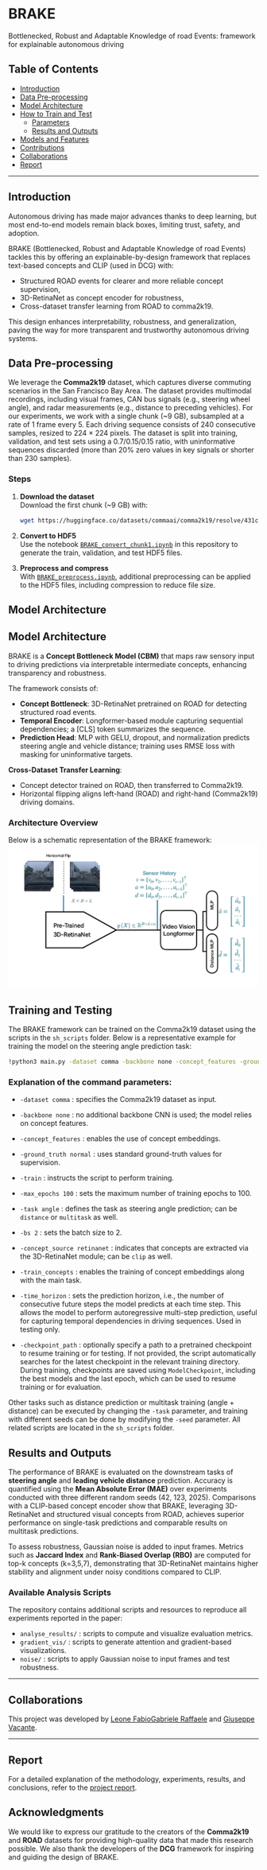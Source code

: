 # BRAKE
Bottlenecked, Robust and Adaptable Knowledge of road Events: framework  for explainable autonomous driving

## Table of Contents

- [Introduction](#introduction)
- [Data Pre-processing](#data-pre-processing)
- [Model Architecture](#project-structure)
- [How to Train and Test](#training-and-testing)
    - [Parameters](#explanation-of-the-command-parameters)
    - [Results and Outputs](#results-and-outputs)
- [Models and Features](#models-and-features)
- [Contributions](#contributions)
- [Collaborations](#collaborations)
- [Report](#report)


---
## Introduction
Autonomous driving has made major advances thanks to deep learning, but most end-to-end models remain black boxes, limiting trust, safety, and adoption.

BRAKE (Bottlenecked, Robust and Adaptable Knowledge of road Events) tackles this by offering an explainable-by-design framework that replaces text-based concepts and CLIP (used in DCG) with:
- Structured ROAD events for clearer and more reliable concept supervision,
- 3D-RetinaNet as concept encoder for robustness,
- Cross-dataset transfer learning from ROAD to comma2k19.

This design enhances interpretability, robustness, and generalization, paving the way for more transparent and trustworthy autonomous driving systems.

## Data Pre-processing

We leverage the **Comma2k19** dataset, which captures diverse commuting scenarios in the San Francisco Bay Area. The dataset provides multimodal recordings, including visual frames, CAN bus signals (e.g., steering wheel angle), and radar measurements (e.g., distance to preceding vehicles). For our experiments, we work with a single chunk (~9 GB), subsampled at a rate of 1 frame every 5. Each driving sequence consists of 240 consecutive samples, resized to 224 × 224 pixels. The dataset is split into training, validation, and test sets using a 0.7/0.15/0.15 ratio, with uninformative sequences discarded (more than 20% zero values in key signals or shorter than 230 samples).

### Steps

1. **Download the dataset**  
   Download the first chunk (~9 GB) with:
   ```bash
   wget https://huggingface.co/datasets/commaai/comma2k19/resolve/431c287f12295222eb427a9cff821d63101f2169/Chunk_1.zip -O Chunk_1.zip
   ```

2. **Convert to HDF5**  
   Use the notebook [`BRAKE_convert_chunk1.ipynb`](./BRAKE_convert_chunk1.ipynb) in this repository to generate the train, validation, and test HDF5 files.


3. **Preprocess and compress**  
   With [`BRAKE_preprocess.ipynb`](./BRAKE_preprocess.ipynb), additional preprocessing can be applied to the HDF5 files, including compression to reduce file size.


## Model Architecture
## Model Architecture

BRAKE is a **Concept Bottleneck Model (CBM)** that maps raw sensory input to driving predictions via interpretable intermediate concepts, enhancing transparency and robustness.

The framework consists of:
- **Concept Bottleneck**: 3D-RetinaNet pretrained on ROAD for detecting structured road events.
- **Temporal Encoder**: Longformer-based module capturing sequential dependencies; a [CLS] token summarizes the sequence.
- **Prediction Head**: MLP with GELU, dropout, and normalization predicts steering angle and vehicle distance; training uses RMSE loss with masking for uninformative targets.

**Cross-Dataset Transfer Learning**:
- Concept detector trained on ROAD, then transferred to Comma2k19.
- Horizontal flipping aligns left-hand (ROAD) and right-hand (Comma2k19) driving domains.

### Architecture Overview

Below is a schematic representation of the BRAKE framework:
![BRAKE_Architecture](./architecture.jpg)

## Training and Testing

The BRAKE framework can be trained on the Comma2k19 dataset using the scripts in the `sh_scripts` folder. Below is a representative example for training the model on the steering angle prediction task:

```bash
!python3 main.py -dataset comma -backbone none -concept_features -ground_truth normal -train -gpu_num 1 -max_epochs 100 -task angle -bs 2 -concept_source retinanet -train_concepts -seed 42
```

### Explanation of the command parameters:
- `-dataset comma` : specifies the Comma2k19 dataset as input.
- `-backbone none` : no additional backbone CNN is used; the model relies on concept features.
- `-concept_features` : enables the use of concept embeddings.
- `-ground_truth normal` : uses standard ground-truth values for supervision.
- `-train` : instructs the script to perform training.
- `-max_epochs 100` : sets the maximum number of training epochs to 100.
- `-task angle` : defines the task as steering angle prediction; can be `distance` or `multitask` as well.
- `-bs 2` : sets the batch size to 2.
- `-concept_source retinanet` : indicates that concepts are extracted via the 3D-RetinaNet module; can be `clip` as well.
- `-train_concepts` : enables the training of concept embeddings along with the main task.

- `-time_horizon` : sets the prediction horizon, i.e., the number of consecutive future steps the model predicts at each time step. This allows the model to perform autoregressive multi-step prediction, useful for capturing temporal dependencies in driving sequences. Used in testing only.

- `-checkpoint_path` : optionally specify a path to a pretrained checkpoint to resume training or for testing. If not provided, the script automatically searches for the latest checkpoint in the relevant training directory. During training, checkpoints are saved using `ModelCheckpoint`, including the best models and the last epoch, which can be used to resume training or for evaluation.


Other tasks such as distance prediction or multitask training (angle + distance) can be executed by changing the `-task` parameter, and training with different seeds can be done by modifying the `-seed` parameter. All related scripts are located in the `sh_scripts` folder.

## Results and Outputs

The performance of BRAKE is evaluated on the downstream tasks of **steering angle** and **leading vehicle distance** prediction. Accuracy is quantified using the **Mean Absolute Error (MAE)** over experiments conducted with three different random seeds (42, 123, 2025). Comparisons with a CLIP-based concept encoder show that BRAKE, leveraging 3D-RetinaNet and structured visual concepts from ROAD, achieves superior performance on single-task predictions and comparable results on multitask predictions.

To assess robustness, Gaussian noise is added to input frames. Metrics such as **Jaccard Index** and **Rank-Biased Overlap (RBO)** are computed for top-k concepts (k=3,5,7), demonstrating that 3D-RetinaNet maintains higher stability and alignment under noisy conditions compared to CLIP.

### Available Analysis Scripts

The repository contains additional scripts and resources to reproduce all experiments reported in the paper:
- `analyse_results/` : scripts to compute and visualize evaluation metrics.
- `gradient_vis/` : scripts to generate attention and gradient-based visualizations.
- `noise/` : scripts to apply Gaussian noise to input frames and test robustness.

---

## Collaborations

This project was developed by [Leone Fabio](https://github.com/LeoneFabio)[Gabriele Raffaele](https://github.com/Gabriele-Raffaele) and [Giuseppe Vacante](https://github.com/Peppe2212).

---

## Report

For a detailed explanation of the methodology, experiments, results, and conclusions, refer to the [project report](./BRAKE.pdf).


## Acknowledgments

We would like to express our gratitude to the creators of the **Comma2k19** and **ROAD** datasets for providing high-quality data that made this research possible. We also thank the developers of the **DCG** framework for inspiring and guiding the design of BRAKE.
